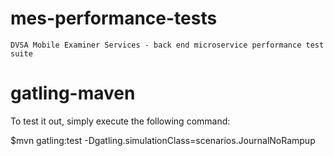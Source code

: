# mes-performance-tests
	DVSA Mobile Examiner Services - back end microservice performance test suite
   
gatling-maven
=========================


To test it out, simply execute the following command:

   $mvn gatling:test -Dgatling.simulationClass=scenarios.JournalNoRampup


